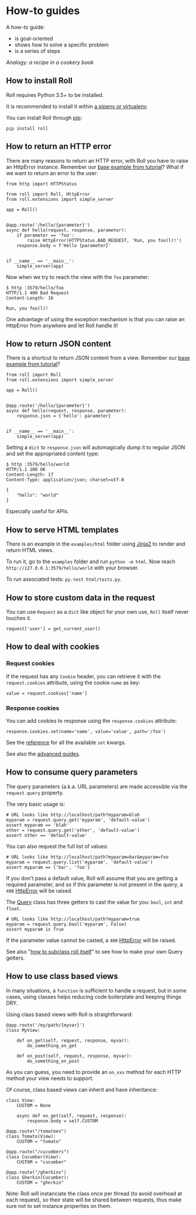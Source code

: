 # How-to guides

A how-to guide:

* is goal-oriented
* shows how to solve a specific problem
* is a series of steps

*Analogy: a recipe in a cookery book*


## How to install Roll

Roll requires Python 3.5+ to be installed.

It is recommended to install it within
[a pipenv or virtualenv](http://docs.python-guide.org/en/latest/dev/virtualenvs/).

You can install Roll through [pip](https://pip.pypa.io/en/stable/):

    pip install roll


## How to return an HTTP error

There are many reasons to return an HTTP error, with Roll you have to
raise an HttpError instance. Remember our
[base example from tutorial](/tutorials.md#your-first-roll-application)?
What if we want to return an error to the user:

```python3
from http import HTTPStatus

from roll import Roll, HttpError
from roll.extensions import simple_server

app = Roll()


@app.route('/hello/{parameter}')
async def hello(request, response, parameter):
    if parameter == 'foo':
        raise HttpError(HTTPStatus.BAD_REQUEST, 'Run, you foo(l)!')
    response.body = f'Hello {parameter}'


if __name__ == '__main__':
    simple_server(app)
```

Now when we try to reach the view with the `foo` parameter:

```
$ http :3579/hello/foo
HTTP/1.1 400 Bad Request
Content-Length: 16

Run, you foo(l)!
```

One advantage of using the exception mechanism is that you can raise an
HttpError from anywhere and let Roll handle it!


## How to return JSON content

There is a shortcut to return JSON content from a view. Remember our
[base example from tutorial](/tutorials.md#your-first-roll-application)?

```python3
from roll import Roll
from roll.extensions import simple_server

app = Roll()


@app.route('/hello/{parameter}')
async def hello(request, response, parameter):
    response.json = {'hello': parameter}


if __name__ == '__main__':
    simple_server(app)
```

Setting a `dict` to `response.json` will automagically dump it to
regular JSON and set the appropriated content type:

```
$ http :3579/hello/world
HTTP/1.1 200 OK
Content-Length: 17
Content-Type: application/json; charset=utf-8

{
    "hello": "world"
}
```

Especially useful for APIs.


## How to serve HTML templates

There is an example in the `examples/html` folder using
[Jinja2](http://jinja.pocoo.org/) to render and return HTML views.

To run it, go to the `examples` folder and run `python -m html`.
Now reach `http://127.0.0.1:3579/hello/world` with your browser.

To run associated tests: `py.test html/tests.py`.


## How to store custom data in the request

You can use `Request` as a `dict` like object for your own use, `Roll` itself
never touches it.

```python3
request['user'] = get_current_user()
```


## How to deal with cookies

### Request cookies

If the request has any `Cookie` header, you can retrieve it with the
`request.cookies` attribute, using the cookie `name` as key:

```python3
value = request.cookies['name']
```


### Response cookies

You can add cookies to response using the `response.cookies` attribute:

```python3
response.cookies.set(name='name', value='value', path='/foo')
```

See the [reference](/reference.md#cookies) for all the available `set` kwargs.


See also the [advanced guides](/how-to/advanced.md).


## How to consume query parameters

The query parameters (a.k.a. URL parameters) are made accessible via the `request.query`
property.

The very basic usage is:

```python3
# URL looks like http://localhost/path?myparam=blah
myparam = request.query.get('myparam', 'default-value')
assert myparam == 'blah'
other = request.query.get('other', 'default-value')
assert other == 'default-value'
```

You can also request the full list of values:

```python3
# URL looks like http://localhost/path?myparam=bar&myparam=foo
myparam = request.query.list('myparam', 'default-value')
assert myparam == ['bar', 'foo']
```

If you don't pass a default value, Roll will assume that you are getting a required
parameter, and so if this parameter is not present in the query,
a `400` [HttpError](/reference.md#httperror) will be raised.

The [Query](/reference.md#query) class has three getters to cast the value for
you: `bool`, `int` and `float`.

```python3
# URL looks like http://localhost/path?myparam=true
myparam = request.query.bool('myparam', False)
assert myparam is True
```

If the parameter value cannot be casted, a `400` [HttpError](/reference.md#httperror)
will be raised.

See also "[how to subclass roll itself](/how-to/advanced.md#how-to-subclass-roll-itself)"
to see how to make your own Query getters.


## How to use class based views

In many situations, a `function` is sufficient to handle a request, but in some
cases, using classes helps reducing code boilerplate and keeping things DRY.

Using class based views with Roll is straightforward:


```python3
@app.route('/my/path/{myvar}')
class MyView:

    def on_get(self, request, response, myvar):
        do_something_on_get

    def on_post(self, request, response, myvar):
        do_something_on_post
```

As you can guess, you need to provide an `on_xxx` method for each HTTP method
your view needs to support.

Of course, class based views can inherit and have inheritance:

```python3
class View:
    CUSTOM = None

    async def on_get(self, request, response):
        response.body = self.CUSTOM

@app.route("/tomatoes")
class Tomato(View):
    CUSTOM = "tomato"

@app.route("/cucumbers")
class Cucumber(View):
    CUSTOM = "cucumber"

@app.route("/gherkins")
class Gherkin(Cucumber):
    CUSTOM = "gherkin"
```

Note: Roll will instanciate the class once per thread (to avoid overhead at each
request), so their state will be shared between requests, thus make sure not to
set instance properties on them.

